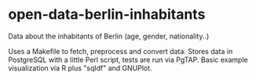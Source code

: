 open-data-berlin-inhabitants
============================

Data about the inhabitants of Berlin (age, gender, nationality..)

Uses a Makefile to fetch, preprocess and convert data. Stores data in
PostgreSQL with a little Perl script, tests are run via PgTAP. Basic
example visualization via R plus "sqldf" and GNUPlot.
